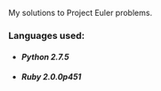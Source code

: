 <p>
My solutions to Project Euler problems.
</p>
<p>
<h3> Languages used:</h3>
<ul>
<li><h4><i>Python 2.7.5</i></h4></li>
<li><h4><i>Ruby 2.0.0p451</i></h4></li>
</ul>
</p>
<br />

